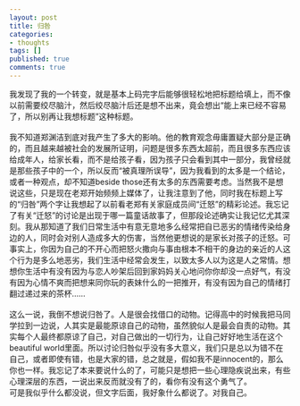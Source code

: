 ```yaml
---
layout: post
title: 归咎
categories:
- thoughts
tags: []
published: true
comments: true
---
```

<p>我发现了我的一个转变，就是基本上码完字后能够很轻松地把标题给填上，而不像以前需要绞尽脑汁，然后绞尽脑汁后还是想不出来，竟会想出“能上来已经不容易了，所以别再让我想标题”这种标题。<br /><br />我不知道郑渊洁到底对我产生了多大的影响。他的教育观念毋庸置疑大部分是正确的，而且越来越被社会的发展所证明，问题是很多东西太超前，而且很多东西应该给成年人，给家长看，而不是给孩子看，因为孩子只会看到其中一部分，我曾经就是那些孩子中的一个，所以反而“被真理所误导”，因为我看到的太多是一个结论，或者一种观点，却不知道beside those还有太多的东西需要考虑。当然我不是想说这些，只是现在老郑开始频频上媒体了，让我注意到了他，同时我在标题上写的“归咎”两个字让我想起了以前看老郑有关家庭成员间“迁怒”的精彩论述。我忘记了有关“迁怒”的讨论是出现于哪一篇童话故事了，但那段论述确实让我记忆尤其深刻。我从那知道了我们日常生活中有意无意地多么经常把自已恶劣的情绪传染给身边的人，同时会对别人造成多大的伤害，当然他更想说的是家长对孩子的迁怒。可事实上，你因为自己的不开心而把怒火撒向与事由根本不相干的身边的亲近的人这个行为是多么地恶劣，我们生活中经常会发生，以致太多人以为这是人之常情。想想你生活中有没有因为与恋人吵架后回到家妈妈关心地问你你却没一点好气，有没有因为心情不爽而把想来同你玩的表妹什么的一把推开，有没有因为自己的情绪打翻过递过来的茶杯……<br /><br />这么一说，我倒不想说归咎了。人是很会找借口的动物。记得高中的时候我把马同学拉到一边说，人其实是最能原谅自己的动物，虽然貌似人是最会自责的动物。其实每个人最终都原谅了自己，对自己做出的一切行为，让自己好好地生活在这个beautiful world里面。所以讨论归咎似乎没有多大意义，我们只是总以为错不在自己，或者即使有错，也是大家的错，总之就是，假如我不是innocent的，那么你也一样。我忘记了本来要说什么的了，可能只是想把一些心理隐疾说出来，有些心理深层的东西，一说出来反而就没有了的，看你有没有这个勇气了。<br />可是我似乎什么都没说，但文字后面，我好象什么都说了。对我自己。</p>
